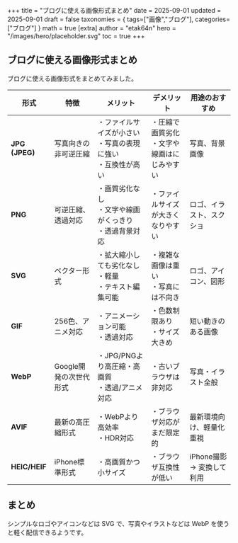 +++
title = "ブログに使える画像形式まとめ"
date = 2025-09-01
updated = 2025-09-01
draft = false
taxonomies = { tags=["画像","ブログ"], categories=["ブログ"] }
math = true
[extra]
author = "etak64n"
hero = "/images/hero/placeholder.svg"
toc = true
+++

<!-- more -->

## ブログに使える画像形式まとめ

ブログに使える画像形式をまとめてみました。　

| 形式             | 特徴             | メリット                                 | デメリット                     | 用途のおすすめ           |
| -------------- | -------------- | ------------------------------------ | ------------------------- | ----------------- |
| **JPG (JPEG)** | 写真向きの非可逆圧縮     | ・ファイルサイズが小さい<br>・写真の表現に強い<br>・互換性が高い | ・圧縮で画質劣化<br>・文字や線画はにじみやすい | 写真、背景画像           |
| **PNG**        | 可逆圧縮、透過対応      | ・画質劣化なし<br>・文字や線画がくっきり<br>・透過背景対応    | ・ファイルサイズが大きくなりやすい         | ロゴ、イラスト、スクショ      |
| **SVG**        | ベクター形式         | ・拡大縮小しても劣化なし<br>・軽量<br>・テキスト編集可能     | ・複雑な画像は重い<br>・写真には不向き     | ロゴ、アイコン、図形        |
| **GIF**        | 256色、アニメ対応     | ・アニメーション可能<br>・透過対応                  | ・色数制限あり<br>・サイズ大きめ        | 短い動きのある画像         |
| **WebP**       | Google開発の次世代形式 | ・JPG/PNGより高圧縮・高画質<br>・透過/アニメ対応       | ・古いブラウザは非対応               | 写真・イラスト全般         |
| **AVIF**       | 最新の高圧縮形式       | ・WebPより高効率<br>・HDR対応                 | ・ブラウザ対応がまだ限定的             | 最新環境向け、軽量化重視      |
| **HEIC/HEIF**  | iPhone標準形式     | ・高画質かつ小サイズ                           | ・ブラウザ互換性が低い               | iPhone撮影 → 変換して利用 |

## まとめ

シンプルなロゴやアイコンなどは SVG で、写真やイラストなどは WebP を使うと軽く配信できるようです。
